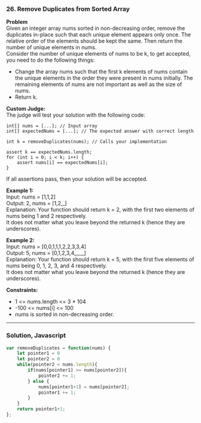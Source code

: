 ### 26. Remove Duplicates from Sorted Array

**Problem**\
Given an integer array nums sorted in non-decreasing order, remove the duplicates in-place such that each unique element appears only once. The relative order of the elements should be kept the same. Then return the number of unique elements in nums.\
Consider the number of unique elements of nums to be k, to get accepted, you need to do the following things:
- Change the array nums such that the first k elements of nums contain the unique elements in the order they were present in nums initially. The remaining elements of nums are not important as well as the size of nums.
- Return k.

**Custom Judge:**\
The judge will test your solution with the following code:
```
int[] nums = [...]; // Input array
int[] expectedNums = [...]; // The expected answer with correct length

int k = removeDuplicates(nums); // Calls your implementation

assert k == expectedNums.length;
for (int i = 0; i < k; i++) {
    assert nums[i] == expectedNums[i];
}
```
If all assertions pass, then your solution will be accepted.

**Example 1:**\
Input: nums = [1,1,2]\
Output: 2, nums = [1,2,_]\
Explanation: Your function should return k = 2, with the first two elements of nums being 1 and 2 respectively.\
It does not matter what you leave beyond the returned k (hence they are underscores).

**Example 2:**\
Input: nums = [0,0,1,1,1,2,2,3,3,4]\
Output: 5, nums = [0,1,2,3,4,_,_,_,_,_]\
Explanation: Your function should return k = 5, with the first five elements of nums being 0, 1, 2, 3, and 4 respectively.\
It does not matter what you leave beyond the returned k (hence they are underscores).

**Constraints:**
- 1 <= nums.length <= 3 * 104
- -100 <= nums[i] <= 100
- nums is sorted in non-decreasing order.

---
### Solution, Javascript
```javascript
var removeDuplicates = function(nums) {
    let pointer1 = 0
    let pointer2 = 0
    while(pointer2 < nums.length){
        if(nums[pointer1] >= nums[pointer2]){
            pointer2 += 1;
        } else {
            nums[pointer1+1] = nums[pointer2];
            pointer1 += 1;
        }
    }
    return pointer1+1;
};
```